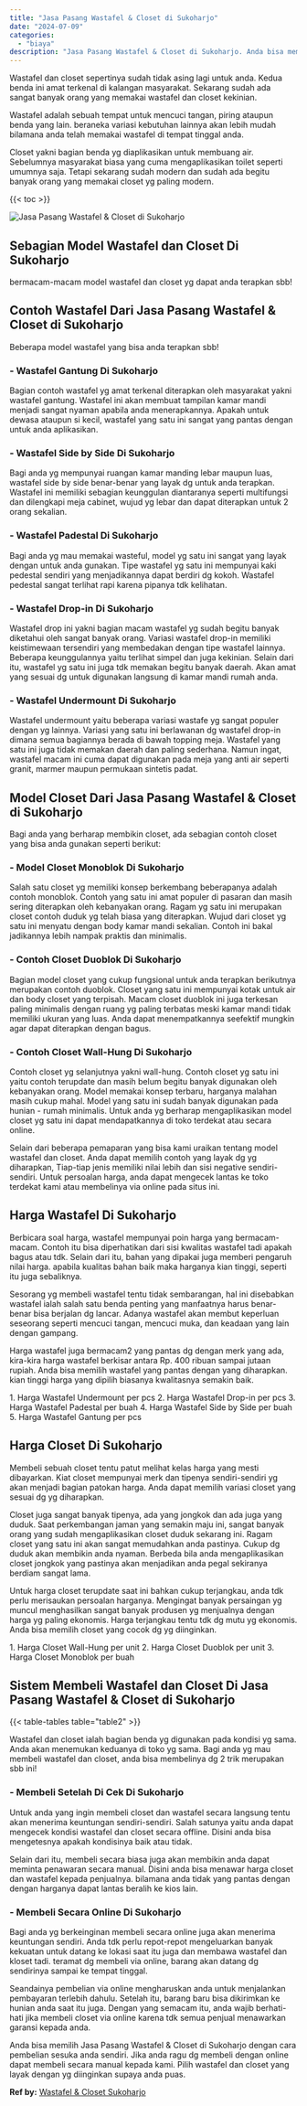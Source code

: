 ```yaml
---
title: "Jasa Pasang Wastafel & Closet di Sukoharjo"
date: "2024-07-09"
categories: 
  - "biaya"
description: "Jasa Pasang Wastafel & Closet di Sukoharjo. Anda bisa memilih Jasa Pasang Wastafel & Closet di Sukoharjo dengan cara pembelian sesuka anda sendiri. Jika anda..."
---
```


Wastafel dan closet sepertinya sudah tidak asing lagi untuk anda. Kedua benda ini amat terkenal di kalangan masyarakat. Sekarang sudah ada sangat banyak orang yang memakai wastafel dan closet kekinian.

Wastafel adalah sebuah tempat untuk mencuci tangan, piring ataupun benda yang lain. beraneka variasi kebutuhan lainnya akan lebih mudah bilamana anda telah memakai wastafel di tempat tinggal anda.

Closet yakni bagian benda yg diaplikasikan untuk membuang air. Sebelumnya masyarakat biasa yang cuma mengaplikasikan toilet seperti umumnya saja. Tetapi sekarang sudah modern dan sudah ada begitu banyak orang yang memakai closet yg paling modern.

{{< toc >}}

![Jasa Pasang Wastafel & Closet di Sukoharjo](/images/wastafel-closet-murah27.png)

## Sebagian Model Wastafel dan Closet Di Sukoharjo

bermacam-macam model wastafel dan closet yg dapat anda terapkan sbb!

## Contoh Wastafel Dari Jasa Pasang Wastafel & Closet di Sukoharjo

Beberapa model wastafel yang bisa anda terapkan sbb!

### \- Wastafel Gantung Di Sukoharjo

Bagian contoh wastafel yg amat terkenal diterapkan oleh masyarakat yakni wastafel gantung. Wastafel ini akan membuat tampilan kamar mandi menjadi sangat nyaman apabila anda menerapkannya. Apakah untuk dewasa ataupun si kecil, wastafel yang satu ini sangat yang pantas dengan untuk anda aplikasikan.

### \- Wastafel Side by Side Di Sukoharjo

Bagi anda yg mempunyai ruangan kamar manding lebar maupun luas, wastafel side by side benar-benar yang layak dg untuk anda terapkan. Wastafel ini memiliki sebagian keunggulan diantaranya seperti multifungsi dan dilengkapi meja cabinet, wujud yg lebar dan dapat diterapkan untuk 2 orang sekalian.

### \- Wastafel Padestal Di Sukoharjo

Bagi anda yg mau memakai wasteful, model yg satu ini sangat yang layak dengan untuk anda gunakan. Tipe wastafel yg satu ini mempunyai kaki pedestal sendiri yang menjadikannya dapat berdiri dg kokoh. Wastafel pedestal sangat terlihat rapi karena pipanya tdk kelihatan.

### \- Wastafel Drop-in Di Sukoharjo

Wastafel drop ini yakni bagian macam wastafel yg sudah begitu banyak diketahui oleh sangat banyak orang. Variasi wastafel drop-in memiliki keistimewaan tersendiri yang membedakan dengan tipe wastafel lainnya. Beberapa keunggulannya yaitu terlihat simpel dan juga kekinian. Selain dari itu, wastafel yg satu ini juga tdk memakan begitu banyak daerah. Akan amat yang sesuai dg untuk digunakan langsung di kamar mandi rumah anda.

### \- Wastafel Undermount Di Sukoharjo

Wastafel undermount yaitu beberapa variasi wastafe yg sangat populer dengan yg lainnya. Variasi yang satu ini berlawanan dg wastafel drop-in dimana semua bagiannya berada di bawah topping meja. Wastafel yang satu ini juga tidak memakan daerah dan paling sederhana. Namun ingat, wastafel macam ini cuma dapat digunakan pada meja yang anti air seperti granit, marmer maupun permukaan sintetis padat.

## Model Closet Dari Jasa Pasang Wastafel & Closet di Sukoharjo

Bagi anda yang berharap membikin closet, ada sebagian contoh closet yang bisa anda gunakan seperti berikut:

### \- Model Closet Monoblok Di Sukoharjo

Salah satu closet yg memiliki konsep berkembang beberapanya adalah contoh monoblok. Contoh yang satu ini amat populer di pasaran dan masih sering diterapkan oleh kebanyakan orang. Ragam yg satu ini merupakan closet contoh duduk yg telah biasa yang diterapkan. Wujud dari closet yg satu ini menyatu dengan body kamar mandi sekalian. Contoh ini bakal jadikannya lebih nampak praktis dan minimalis.

### \- Contoh Closet Duoblok Di Sukoharjo

Bagian model closet yang cukup fungsional untuk anda terapkan berikutnya merupakan contoh duoblok. Closet yang satu ini mempunyai kotak untuk air dan body closet yang terpisah. Macam closet duoblok ini juga terkesan paling minimalis dengan ruang yg paling terbatas meski kamar mandi tidak memiliki ukuran yang luas. Anda dapat menempatkannya seefektif mungkin agar dapat diterapkan dengan bagus.

### \- Contoh Closet Wall-Hung Di Sukoharjo

Contoh closet yg selanjutnya yakni wall-hung. Contoh closet yg satu ini yaitu contoh terupdate dan masih belum begitu banyak digunakan oleh kebanyakan orang. Model memakai konsep terbaru, harganya malahan masih cukup mahal. Model yang satu ini sudah banyak digunakan pada hunian - rumah minimalis. Untuk anda yg berharap mengaplikasikan model closet yg satu ini dapat mendapatkannya di toko terdekat atau secara online.

Selain dari beberapa pemaparan yang bisa kami uraikan tentang model wastafel dan closet. Anda dapat memilih contoh yang layak dg yg diharapkan, Tiap-tiap jenis memiliki nilai lebih dan sisi negative sendiri-sendiri. Untuk persoalan harga, anda dapat mengecek lantas ke toko terdekat kami atau membelinya via online pada situs ini.

## Harga Wastafel Di Sukoharjo

Berbicara soal harga, wastafel mempunyai poin harga yang bermacam-macam. Contoh itu bisa diperhatikan dari sisi kwalitas wastafel tadi apakah bagus atau tdk. Selain dari itu, bahan yang dipakai juga memberi pengaruh nilai harga. apabila kualitas bahan baik maka harganya kian tinggi, seperti itu juga sebaliknya.

Sesorang yg membeli wastafel tentu tidak sembarangan, hal ini disebabkan wastafel ialah salah satu benda penting yang manfaatnya harus benar-benar bisa berjalan dg lancar. Adanya wastafel akan membut keperluan seseorang seperti mencuci tangan, mencuci muka, dan keadaan yang lain dengan gampang.

Harga wastafel juga bermacam2 yang pantas dg dengan merk yang ada, kira-kira harga wastafel berkisar antara Rp. 400 ribuan sampai jutaan rupiah. Anda bisa memilih wastafel yang pantas dengan yang diharapkan. kian tinggi harga yang dipilih biasanya kwalitasnya semakin baik.

1\. Harga Wastafel Undermount per pcs 2. Harga Wastafel Drop-in per pcs 3. Harga Wastafel Padestal per buah 4. Harga Wastafel Side by Side per buah 5. Harga Wastafel Gantung per pcs

## Harga Closet Di Sukoharjo

Membeli sebuah closet tentu patut melihat kelas harga yang mesti dibayarkan. Kiat closet mempunyai merk dan tipenya sendiri-sendiri yg akan menjadi bagian patokan harga. Anda dapat memilih variasi closet yang sesuai dg yg diharapkan.

Closet juga sangat banyak tipenya, ada yang jongkok dan ada juga yang duduk. Saat perkembangan jaman yang semakin maju ini, sangat banyak orang yang sudah mengaplikasikan closet duduk sekarang ini. Ragam closet yang satu ini akan sangat memudahkan anda pastinya. Cukup dg duduk akan membikin anda nyaman. Berbeda bila anda mengaplikasikan closet jongkok yang pastinya akan menjadikan anda pegal sekiranya berdiam sangat lama.

Untuk harga closet terupdate saat ini bahkan cukup terjangkau, anda tdk perlu merisaukan persoalan harganya. Mengingat banyak persaingan yg muncul menghasilkan sangat banyak produsen yg menjualnya dengan harga yg paling ekonomis. Harga terjangkau tentu tdk dg mutu yg ekonomis. Anda bisa memilih closet yang cocok dg yg diinginkan.

1\. Harga Closet Wall-Hung per unit 2. Harga Closet Duoblok per unit 3. Harga Closet Monoblok per buah

## Sistem Membeli Wastafel dan Closet Di Jasa Pasang Wastafel & Closet di Sukoharjo

{{< table-tables table="table2" >}}

Wastafel dan closet ialah bagian benda yg digunakan pada kondisi yg sama. Anda akan menemukan keduanya di toko yg sama. Bagi anda yg mau membeli wastafel dan closet, anda bisa membelinya dg 2 trik merupakan sbb ini!

### \- Membeli Setelah Di Cek Di Sukoharjo

Untuk anda yang ingin membeli closet dan wastafel secara langsung tentu akan menerima keuntungan sendiri-sendiri. Salah satunya yaitu anda dapat mengecek kondisi wastafel dan closet secara offline. Disini anda bisa mengetesnya apakah kondisinya baik atau tidak.

Selain dari itu, membeli secara biasa juga akan membikin anda dapat meminta penawaran secara manual. Disini anda bisa menawar harga closet dan wastafel kepada penjualnya. bilamana anda tidak yang pantas dengan dengan harganya dapat lantas beralih ke kios lain.

### \- Membeli Secara Online Di Sukoharjo

Bagi anda yg berkeinginan membeli secara online juga akan menerima keuntungan sendiri. Anda tdk perlu repot-repot mengeluarkan banyak kekuatan untuk datang ke lokasi saat itu juga dan membawa wastafel dan kloset tadi. teramat dg membeli via online, barang akan datang dg sendirinya sampai ke tempat tinggal.

Seandainya pembelian via online mengharuskan anda untuk menjalankan pembayaran terlebih dahulu. Setelah itu, barang baru bisa dikirimkan ke hunian anda saat itu juga. Dengan yang semacam itu, anda wajib berhati-hati jika membeli closet via online karena tdk semua penjual menawarkan garansi kepada anda.

Anda bisa memilih Jasa Pasang Wastafel & Closet di Sukoharjo dengan cara pembelian sesuka anda sendiri. Jika anda ragu dg membeli dengan online dapat membeli secara manual kepada kami. Pilih wastafel dan closet yang layak dengan yg diinginkan supaya anda puas.

**Ref by:** [Wastafel & Closet Sukoharjo](https://id.wikipedia.org/wiki/Wastafel)
